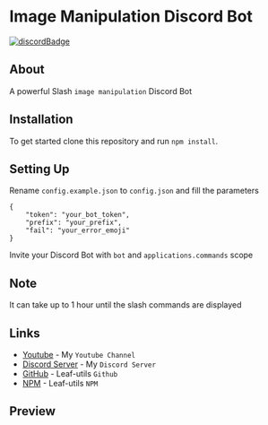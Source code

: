   <h1>
    Image Manipulation Discord Bot
  </h1>
  <p>

[![discordBadge](https://img.shields.io/badge/Chat-Coding%20Planet-7289d9?style=for-the-badge&logo=discord)](https://discord.gg/yfD2Vmnr6F)
</p>

## About
A powerful Slash `image manipulation` Discord Bot

## Installation
To get started clone this repository and run `npm install`.

## Setting Up
Rename `config.example.json` to `config.json` and fill the parameters
```
{
    "token": "your_bot_token",
    "prefix": "your_prefix",
    "fail": "your_error_emoji"
}
```

Invite your Discord Bot with `bot` and `applications.commands` scope

## Note
It can take up to 1 hour until the slash commands are displayed

## Links
- [Youtube](https://www.youtube.com/channel/UC9yRVadElzxSO3ZUywK6Yig) - My `Youtube Channel`
- [Discord Server](https://discord.gg/yfD2Vmnr6F) - My `Discord Server`
- [GitHub](https://github.com/notLeaf/leaf-utils) - Leaf-utils `Github`
- [NPM](https://www.npmjs.com/package/leaf-utils) - Leaf-utils `NPM`

## Preview
